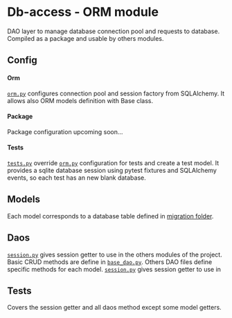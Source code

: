 # Db-access - ORM module
DAO layer to manage database connection pool and requests to database.
Compiled as a package and usable by others modules.

## Config
#### Orm
[`orm.py`](/db-access/config/orm.py) configures connection pool and session factory from SQLAlchemy.
It allows also ORM models definition with Base class.
#### Package
Package configuration upcoming soon...
#### Tests
[`tests.py`](/db-access/config/tests.py) override [`orm.py`](/db-access/config/orm.py) configuration for tests and create a test model. 
It provides a sqlite database session using pytest fixtures and SQLAlchemy events, so each test has an new blank database.

## Models
Each model corresponds to a database table defined in [migration folder](/db/migrations/).

## Daos
[`session.py`](/db-access/src/daos/session.py) gives session getter to use in the others modules of the project. 
Basic CRUD methods are define in [`base_dao.py`](/db-access/src/daos/base_dao.py). Others DAO files define specific methods for each model. [`session.py`](/db-access/src/daos/session.py) gives session getter to use in 

## Tests
Covers the session getter and all daos method except some model getters.
